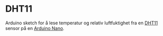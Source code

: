 # DHT11
Arduino sketch for å lese temperatur og relativ luftfuktighet fra en [DHT11](https://www.dx.com/p/keyestudio-dht11-temperature-humidity-sensor-black-blue-429461#.W6D6AhQ8xhE) sensor på en [Arduino Nano](https://www.arduino.cc/en/Guide/ArduinoNano).
